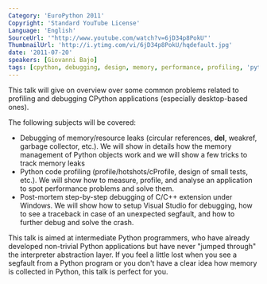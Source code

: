```yaml
---
Category: 'EuroPython 2011'
Copyright: 'Standard YouTube License'
Language: 'English'
SourceUrl: '"http://www.youtube.com/watch?v=6jD34p8PokU"'
ThumbnailUrl: 'http://i.ytimg.com/vi/6jD34p8PokU/hqdefault.jpg'
date: '2011-07-20'
speakers: [Giovanni Bajo]
tags: [cpython, debugging, design, memory, performance, profiling, 'python,']
---
```

This talk will give on overview over some common problems related to profiling
and debugging CPython applications (especially desktop-based ones).

The following subjects will be covered:

  * Debugging of memory/resource leaks (circular references, **del**, weakref, garbage collector, etc.). We will show in details how the memory management of Python objects work and we will show a few tricks to track memory leaks
  * Python code profiling (profile/hotshots/cProfile, design of small tests, etc.). We will show how to measure, profile, and analyse an application to spot performance problems and solve them.
  * Post-mortem step-by-step debugging of C/C++ extension under Windows. We will show how to setup Visual Studio for debugging, how to see a traceback in case of an unexpected segfault, and how to further debug and solve the crash.

This talk is aimed at intermediate Python programmers, who have already
developed non-trivial Python applications but have never "jumped through" the
interpreter abstraction layer. If you feel a little lost when you see a
segfault from a Python program or you don't have a clear idea how memory is
collected in Python, this talk is perfect for you.

